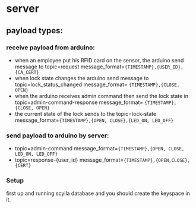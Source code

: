 # server

## payload types: 
### receive payload from arduino: 
- when an employee put his RFID card on the sensor, the arduino send message to topic=request message_format=``{TIMESTAMP},{USER_ID},{CA_CERT}``
- when lock state changes the arduino send message to topic=lock_status_changed message_format= ``{TIMESTAMP},{CLOSE, OPEN}``
- when the arduino receives admin command then send the lock state in topic=admin-command-response message_format= ``{TIMESTAMP},{CLOSE, OPEN}``
- the current state of the lock sends to the topic=lock-state message_format=``{TIMESTAMP},{OPEN, CLOSE},{LED_ON, LED_OFF}``

### send payload to arduino by server: 
- topic=admin-command message_format=``{TIMESTAMP},{OPEN, CLOSE, LED_ON, LED_OFF}``
- topic=response-{user_id} message_format=``{TIMESTAMP},{OPEN,CLOSE},{CERT}``


### Setup
first up and running scylla database and you should create the keyspace in it.